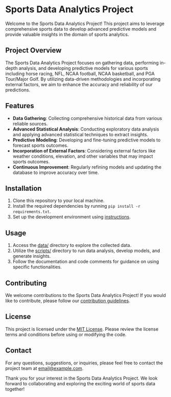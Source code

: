 # Sports Data Analytics Project

Welcome to the Sports Data Analytics Project! This project aims to leverage comprehensive sports data to develop advanced predictive models and provide valuable insights in the domain of sports analytics.

## Project Overview
The Sports Data Analytics Project focuses on gathering data, performing in-depth analysis, and developing predictive models for various sports including horse racing, NFL, NCAA football, NCAA basketball, and PGA Tour/Major Golf. By utilizing data-driven methodologies and incorporating external factors, we aim to enhance the accuracy and reliability of our predictions.

## Features
- **Data Gathering**: Collecting comprehensive historical data from various reliable sources.
- **Advanced Statistical Analysis**: Conducting exploratory data analysis and applying advanced statistical techniques to extract insights.
- **Predictive Modeling**: Developing and fine-tuning predictive models to forecast sports outcomes.
- **Incorporation of External Factors**: Considering external factors like weather conditions, elevation, and other variables that may impact sports outcomes.
- **Continuous Improvement**: Regularly refining models and updating the database to improve accuracy over time.

## Installation
1. Clone this repository to your local machine.
2. Install the required dependencies by running `pip install -r requirements.txt`.
3. Set up the development environment using [instructions](link-to-setup-docs).

## Usage
1. Access the [data/](data/) directory to explore the collected data.
2. Utilize the [scripts/](scripts/) directory to run data analysis, develop models, and generate insights.
3. Follow the documentation and code comments for guidance on using specific functionalities.

## Contributing
We welcome contributions to the Sports Data Analytics Project! If you would like to contribute, please follow our [contribution guidelines](link-to-contribution-docs).

## License
This project is licensed under the [MIT License](LICENSE.md). Please review the license terms and conditions before using or modifying the code.

## Contact
For any questions, suggestions, or inquiries, please feel free to contact the project team at [email@example.com](mailto:email@example.com).

Thank you for your interest in the Sports Data Analytics Project. We look forward to collaborating and exploring the exciting world of sports data together!

